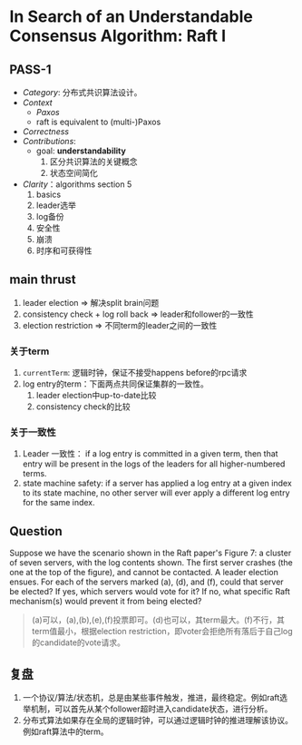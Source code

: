 # In Search of an Understandable Consensus Algorithm: Raft I

## PASS-1

+ *Category*: 分布式共识算法设计。
+ *Context*
    + *Paxos*
    + raft is equivalent to (multi-)Paxos
+ *Correctness*
+ *Contributions*:
    +  goal: **understandability**
        1. 区分共识算法的关键概念
        2. 状态空间简化
+ *Clarity*：algorithms section 5
    1. basics
    2. leader选举
    3. log备份
    4. 安全性
    5. 崩溃
    6. 时序和可获得性

## main thrust

1. leader election => 解决split brain问题
2. consistency check + log roll back => leader和follower的一致性
3. election restriction => 不同term的leader之间的一致性

### 关于term

1. `currentTerm`: 逻辑时钟，保证不接受happens before的rpc请求
2. log entry的term：下面两点共同保证集群的一致性。
    1. leader election中up-to-date比较
    2. consistency check的比较

### 关于一致性

1. Leader 一致性： if a log entry is committed in a given term, then that entry will be present in the logs of the leaders for all higher-numbered terms.  
2. state machine safety: if a server has applied a log entry at a given index to its state machine, no other server will ever apply a different log entry for the same index.

## Question

Suppose we have the scenario shown in the Raft paper's Figure 7: a cluster of seven servers, with the log contents shown. The first server crashes (the one at the top of the figure), and cannot be contacted. A leader election ensues. For each of the servers marked (a), (d), and (f), could that server be elected? If yes, which servers would vote for it? If no, what specific Raft mechanism(s) would prevent it from being elected?

> (a)可以，(a),(b),(e),(f)投票即可。(d)也可以，其term最大。(f)不行，其term值最小，根据election restriction，即voter会拒绝所有落后于自己log的candidate的vote请求。

## 复盘

1. 一个协议/算法/状态机，总是由某些事件触发，推进，最终稳定。例如raft选举机制，可以首先从某个follower超时进入candidate状态，进行分析。
2. 分布式算法如果存在全局的逻辑时钟，可以通过逻辑时钟的推进理解该协议。例如raft算法中的term。
